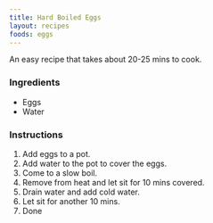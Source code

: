 ```yaml
---
title: Hard Boiled Eggs
layout: recipes
foods: eggs
---
```


An easy recipe that takes about 20-25 mins to cook.

### Ingredients
- Eggs
- Water

### Instructions
1. Add eggs to a pot.
2. Add water to the pot to cover the eggs.
3. Come to a slow boil.
4. Remove from heat and let sit for 10 mins covered.
5. Drain water and add cold water.
6. Let sit for another 10 mins.
7. Done

